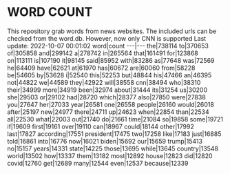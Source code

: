 # WORD COUNT
This repository grab words from news websites. The included urls can be checked from the word.db.
However, now only CNN is supported
Last update: 2022-10-07 00:01:02
word|count
---|---
the|738114
to|370653
of|305858
and|299142
a|278742
in|265564
that|161491
for|123868
on|113111
is|107190
it|98145
said|85952
with|83286
as|77648
was|72569
he|64409
have|62621
at|61970
has|60672
are|60060
from|58228
be|54605
by|53628
i|52540
this|52253
but|48844
his|47466
an|46395
not|44822
we|44589
they|42922
will|38558
cnn|38494
who|38310
their|34999
more|34919
been|32974
about|31444
its|31254
us|30200
she|29503
or|29102
had|28720
which|28377
also|27850
were|27838
you|27647
her|27033
year|26581
one|26558
people|26160
would|26018
after|25197
new|24977
there|24711
up|24623
when|22854
than|22534
all|22530
what|22003
out|21740
do|21661
time|21084
so|19858
some|19721
if|19609
first|19161
over|19110
can|18967
could|18144
other|17992
last|17827
according|17551
president|17475
two|17258
like|17183
just|16885
told|16861
into|16776
now|16021
biden|15692
our|15659
trump|15413
no|15157
years|14331
state|14225
those|13695
while|13645
country|13548
world|13502
how|13337
them|13182
most|12892
house|12823
did|12820
covid|12760
get|12689
many|12544
even|12537
because|12339
